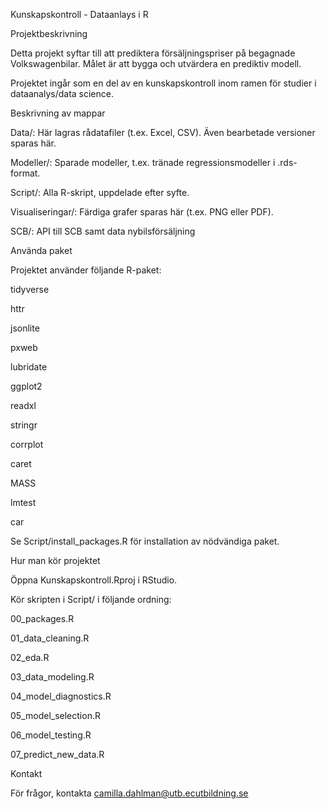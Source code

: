 Kunskapskontroll - Dataanlays i R

Projektbeskrivning

Detta projekt syftar till att prediktera försäljningspriser på begagnade Volkswagenbilar. Målet är att bygga och utvärdera en prediktiv modell.

Projektet ingår som en del av en kunskapskontroll inom ramen för studier i dataanalys/data science.

Beskrivning av mappar

Data/: Här lagras rådatafiler (t.ex. Excel, CSV). Även bearbetade versioner sparas här.

Modeller/: Sparade modeller, t.ex. tränade regressionsmodeller i .rds-format.

Script/: Alla R-skript, uppdelade efter syfte.

Visualiseringar/: Färdiga grafer sparas här (t.ex. PNG eller PDF).

SCB/: API till SCB samt data nybilsförsäljning

Använda paket

Projektet använder följande R-paket:

tidyverse

httr

jsonlite

pxweb

lubridate

ggplot2

readxl

stringr

corrplot

caret

MASS

lmtest

car

Se Script/install_packages.R för installation av nödvändiga paket.

Hur man kör projektet

Öppna Kunskapskontroll.Rproj i RStudio.

Kör skripten i Script/ i följande ordning:

00_packages.R

01_data_cleaning.R

02_eda.R

03_data_modeling.R

04_model_diagnostics.R

05_model_selection.R

06_model_testing.R

07_predict_new_data.R

Kontakt

För frågor, kontakta camilla.dahlman@utb.ecutbildning.se
